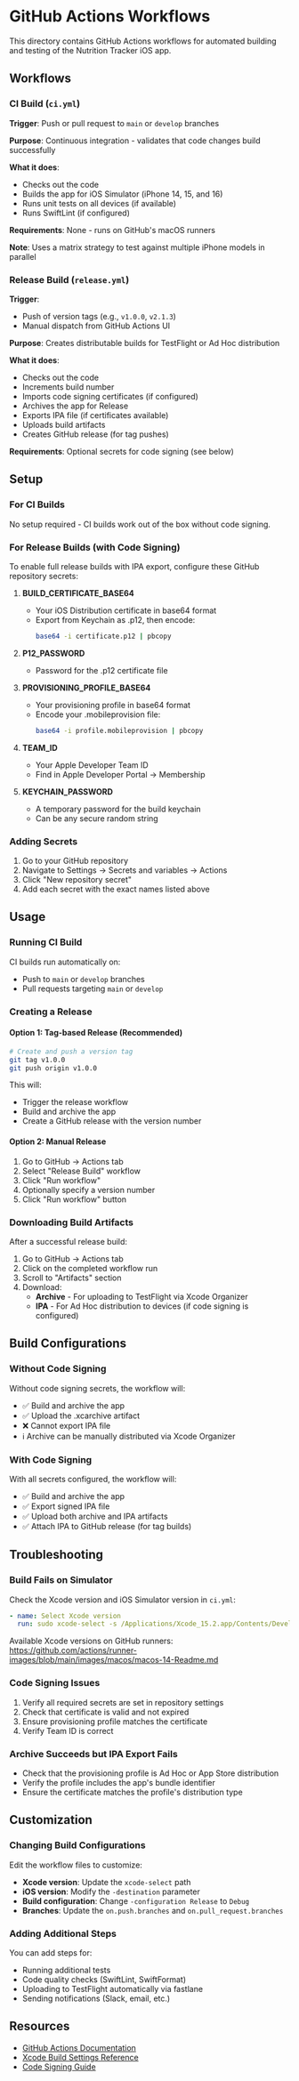 # GitHub Actions Workflows

This directory contains GitHub Actions workflows for automated building and testing of the Nutrition Tracker iOS app.

## Workflows

### CI Build (`ci.yml`)

**Trigger**: Push or pull request to `main` or `develop` branches

**Purpose**: Continuous integration - validates that code changes build successfully

**What it does**:
- Checks out the code
- Builds the app for iOS Simulator (iPhone 14, 15, and 16)
- Runs unit tests on all devices (if available)
- Runs SwiftLint (if configured)

**Requirements**: None - runs on GitHub's macOS runners

**Note**: Uses a matrix strategy to test against multiple iPhone models in parallel

### Release Build (`release.yml`)

**Trigger**: 
- Push of version tags (e.g., `v1.0.0`, `v2.1.3`)
- Manual dispatch from GitHub Actions UI

**Purpose**: Creates distributable builds for TestFlight or Ad Hoc distribution

**What it does**:
- Checks out the code
- Increments build number
- Imports code signing certificates (if configured)
- Archives the app for Release
- Exports IPA file (if certificates available)
- Uploads build artifacts
- Creates GitHub release (for tag pushes)

**Requirements**: Optional secrets for code signing (see below)

## Setup

### For CI Builds

No setup required - CI builds work out of the box without code signing.

### For Release Builds (with Code Signing)

To enable full release builds with IPA export, configure these GitHub repository secrets:

1. **BUILD_CERTIFICATE_BASE64**
   - Your iOS Distribution certificate in base64 format
   - Export from Keychain as .p12, then encode:
     ```bash
     base64 -i certificate.p12 | pbcopy
     ```

2. **P12_PASSWORD**
   - Password for the .p12 certificate file

3. **PROVISIONING_PROFILE_BASE64**
   - Your provisioning profile in base64 format
   - Encode your .mobileprovision file:
     ```bash
     base64 -i profile.mobileprovision | pbcopy
     ```

4. **TEAM_ID**
   - Your Apple Developer Team ID
   - Find in Apple Developer Portal → Membership

5. **KEYCHAIN_PASSWORD**
   - A temporary password for the build keychain
   - Can be any secure random string

### Adding Secrets

1. Go to your GitHub repository
2. Navigate to Settings → Secrets and variables → Actions
3. Click "New repository secret"
4. Add each secret with the exact names listed above

## Usage

### Running CI Build

CI builds run automatically on:
- Push to `main` or `develop` branches
- Pull requests targeting `main` or `develop`

### Creating a Release

#### Option 1: Tag-based Release (Recommended)

```bash
# Create and push a version tag
git tag v1.0.0
git push origin v1.0.0
```

This will:
- Trigger the release workflow
- Build and archive the app
- Create a GitHub release with the version number

#### Option 2: Manual Release

1. Go to GitHub → Actions tab
2. Select "Release Build" workflow
3. Click "Run workflow"
4. Optionally specify a version number
5. Click "Run workflow" button

### Downloading Build Artifacts

After a successful release build:

1. Go to GitHub → Actions tab
2. Click on the completed workflow run
3. Scroll to "Artifacts" section
4. Download:
   - **Archive** - For uploading to TestFlight via Xcode Organizer
   - **IPA** - For Ad Hoc distribution to devices (if code signing is configured)

## Build Configurations

### Without Code Signing

Without code signing secrets, the workflow will:
- ✅ Build and archive the app
- ✅ Upload the .xcarchive artifact
- ❌ Cannot export IPA file
- ℹ️ Archive can be manually distributed via Xcode Organizer

### With Code Signing

With all secrets configured, the workflow will:
- ✅ Build and archive the app
- ✅ Export signed IPA file
- ✅ Upload both archive and IPA artifacts
- ✅ Attach IPA to GitHub release (for tag builds)

## Troubleshooting

### Build Fails on Simulator

Check the Xcode version and iOS Simulator version in `ci.yml`:
```yaml
- name: Select Xcode version
  run: sudo xcode-select -s /Applications/Xcode_15.2.app/Contents/Developer
```

Available Xcode versions on GitHub runners: https://github.com/actions/runner-images/blob/main/images/macos/macos-14-Readme.md

### Code Signing Issues

1. Verify all required secrets are set in repository settings
2. Check that certificate is valid and not expired
3. Ensure provisioning profile matches the certificate
4. Verify Team ID is correct

### Archive Succeeds but IPA Export Fails

- Check that the provisioning profile is Ad Hoc or App Store distribution
- Verify the profile includes the app's bundle identifier
- Ensure the certificate matches the profile's distribution type

## Customization

### Changing Build Configurations

Edit the workflow files to customize:

- **Xcode version**: Update the `xcode-select` path
- **iOS version**: Modify the `-destination` parameter
- **Build configuration**: Change `-configuration Release` to `Debug`
- **Branches**: Update the `on.push.branches` and `on.pull_request.branches`

### Adding Additional Steps

You can add steps for:
- Running additional tests
- Code quality checks (SwiftLint, SwiftFormat)
- Uploading to TestFlight automatically via fastlane
- Sending notifications (Slack, email, etc.)

## Resources

- [GitHub Actions Documentation](https://docs.github.com/en/actions)
- [Xcode Build Settings Reference](https://developer.apple.com/documentation/xcode/build-settings-reference)
- [Code Signing Guide](https://developer.apple.com/support/code-signing/)
